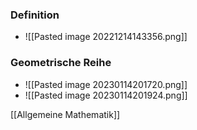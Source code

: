 ### Definition
+ ![[Pasted image 20221214143356.png]]

### Geometrische Reihe
+ ![[Pasted image 20230114201720.png]]
+ ![[Pasted image 20230114201924.png]]

[[Allgemeine Mathematik]]